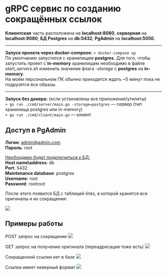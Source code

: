 # gRPC сервис по созданию сокращённых ссылок
**Клиентская** часть расположена на **localhost:8080**, **серверная** на **localhost:9080**, **БД Postgres** на **db:5432**, **PgAdmin** на **localhost:5050**.
___
**Запуск проекта через docker-compose:** ```> docker-compose up```\
По умолчанию запустится с хранилищем **postgres**. Для того, чтобы запустить проект с **in-memory** хранилищем необходимо в файле *start_servers.sh* изменить значение флага *-storage* с **postgres** на **in-memory**.\
На моём персональном ПК обычно приходится ждать ~5 минут пока не подрузятся все образы.
___
**Запуск без докера:** (если установлены все приложения/утилиты)\
```> go run ./cmd/server/main.go -storage=postgres``` — сервер (тип хранилища postgres или in-memory)\
```> go run ./cmd/client/main.go``` — клиент
## Доступ в PgAdmin
**Логин**: admin@admin.com\
**Пароль**: root  

<u>Необходимо будет подключиться к БД:</u>\
**Host name\address**: db\
**Port**: 5432\
**Maintenance database**: postgres\
**Username**: root\
**Password**: rootroot  

После этого появится БД с таблицей *links*, в которой хранятся все оригиналы и их сокращения:  

![](md_media/pg.jpg)

## Примеры работы
POST запрос на сокращение
![](md_media/ex1.png)

GET запрос на получение оригинала (переадресация тоже есть)
![](md_media/ex2.png)

Сокращенной ссылки нет в базе
![](md_media/ex3.png)

Ссылка имеет неверный формат
![](md_media/ex4.png)